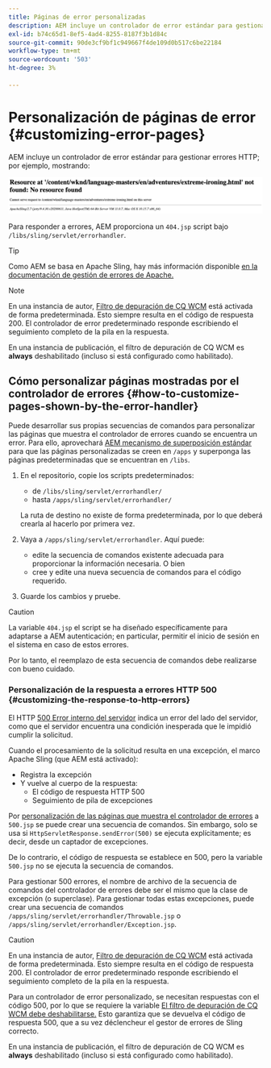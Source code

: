 ```yaml
---
title: Páginas de error personalizadas
description: AEM incluye un controlador de error estándar para gestionar errores HTTP, que se puede personalizar.
exl-id: b74c65d1-8ef5-4ad4-8255-8187f3b1d84c
source-git-commit: 90de3cf9bf1c949667f4de109d0b517c6be22184
workflow-type: tm+mt
source-wordcount: '503'
ht-degree: 3%

---
```


# Personalización de páginas de error {#customizing-error-pages}

AEM incluye un controlador de error estándar para gestionar errores HTTP; por ejemplo, mostrando:

![Mensaje de error estándar](assets/error-message-standard.png)

Para responder a errores, AEM proporciona un `404.jsp` script bajo `/libs/sling/servlet/errorhandler`.

>[!TIP]
>
>Como AEM se basa en Apache Sling, hay más información disponible [en la documentación de gestión de errores de Apache.](https://sling.apache.org/documentation/the-sling-engine/errorhandling.html)

>[!NOTE]
>
>En una instancia de autor, [Filtro de depuración de CQ WCM](/help/implementing/deploying/configuring-osgi.md) está activada de forma predeterminada. Esto siempre resulta en el código de respuesta 200. El controlador de error predeterminado responde escribiendo el seguimiento completo de la pila en la respuesta.
>
>En una instancia de publicación, el filtro de depuración de CQ WCM es **always** deshabilitado (incluso si está configurado como habilitado).

## Cómo personalizar páginas mostradas por el controlador de errores {#how-to-customize-pages-shown-by-the-error-handler}

Puede desarrollar sus propias secuencias de comandos para personalizar las páginas que muestra el controlador de errores cuando se encuentra un error. Para ello, aprovechará [AEM mecanismo de superposición estándar](/help/implementing/developing/introduction/overlays.md) para que las páginas personalizadas se creen en `/apps` y superponga las páginas predeterminadas que se encuentran en `/libs`.

1. En el repositorio, copie los scripts predeterminados:

   * de `/libs/sling/servlet/errorhandler/`
   * hasta `/apps/sling/servlet/errorhandler/`

   La ruta de destino no existe de forma predeterminada, por lo que deberá crearla al hacerlo por primera vez.

1. Vaya a `/apps/sling/servlet/errorhandler`. Aquí puede:

   * edite la secuencia de comandos existente adecuada para proporcionar la información necesaria. O bien
   * cree y edite una nueva secuencia de comandos para el código requerido.

1. Guarde los cambios y pruebe.

>[!CAUTION]
>
>La variable `404.jsp` el script se ha diseñado específicamente para adaptarse a AEM autenticación; en particular, permitir el inicio de sesión en el sistema en caso de estos errores.
>
>Por lo tanto, el reemplazo de esta secuencia de comandos debe realizarse con bueno cuidado.

### Personalización de la respuesta a errores HTTP 500 {#customizing-the-response-to-http-errors}

El HTTP [500 Error interno del servidor](https://www.w3.org/Protocols/rfc2616/rfc2616-sec10.html) indica un error del lado del servidor, como que el servidor encuentra una condición inesperada que le impidió cumplir la solicitud.

Cuando el procesamiento de la solicitud resulta en una excepción, el marco Apache Sling (que AEM está activado):

* Registra la excepción
* Y vuelve al cuerpo de la respuesta:
   * El código de respuesta HTTP 500
   * Seguimiento de pila de excepciones

Por [personalización de las páginas que muestra el controlador de errores](#how-to-customize-pages-shown-by-the-error-handler) a `500.jsp` se puede crear una secuencia de comandos. Sin embargo, solo se usa si `HttpServletResponse.sendError(500)` se ejecuta explícitamente; es decir, desde un captador de excepciones.

De lo contrario, el código de respuesta se establece en 500, pero la variable `500.jsp` no se ejecuta la secuencia de comandos.

Para gestionar 500 errores, el nombre de archivo de la secuencia de comandos del controlador de errores debe ser el mismo que la clase de excepción (o superclase). Para gestionar todas estas excepciones, puede crear una secuencia de comandos `/apps/sling/servlet/errorhandler/Throwable.jsp` o `/apps/sling/servlet/errorhandler/Exception.jsp`.

>[!CAUTION]
>
>En una instancia de autor, [Filtro de depuración de CQ WCM](/help/implementing/deploying/configuring-osgi.md) está activada de forma predeterminada. Esto siempre resulta en el código de respuesta 200. El controlador de error predeterminado responde escribiendo el seguimiento completo de la pila en la respuesta.
>
>Para un controlador de error personalizado, se necesitan respuestas con el código 500, por lo que se requiere la variable [El filtro de depuración de CQ WCM debe deshabilitarse.](/help/implementing/deploying/configuring-osgi.md) Esto garantiza que se devuelva el código de respuesta 500, que a su vez déclencheur el gestor de errores de Sling correcto.
>
>En una instancia de publicación, el filtro de depuración de CQ WCM es **always** deshabilitado (incluso si está configurado como habilitado).
